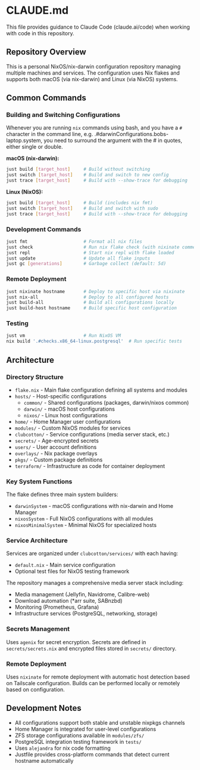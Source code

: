 # CLAUDE.md

This file provides guidance to Claude Code (claude.ai/code) when working with code in this repository.

## Repository Overview

This is a personal NixOS/nix-darwin configuration repository managing multiple machines and services. The configuration uses Nix flakes and supports both macOS (via nix-darwin) and Linux (via NixOS) systems.

## Common Commands

### Building and Switching Configurations

Whenever you are running `nix` commands using bash, and you have a `#` character in the command line, e.g.  .#darwinConfigurations.bobs-laptop.system, you need to surround the argument with the # in quotes, either single or double.

**macOS (nix-darwin):**
```bash
just build [target_host]     # Build without switching
just switch [target_host]    # Build and switch to new config
just trace [target_host]     # Build with --show-trace for debugging
```

**Linux (NixOS):**
```bash
just build [target_host]     # Build (includes nix fmt)
just switch [target_host]    # Build and switch with sudo
just trace [target_host]     # Build with --show-trace for debugging
```

### Development Commands

```bash
just fmt                     # Format all nix files
just check                   # Run nix flake check (with nixinate commented out)
just repl                    # Start nix repl with flake loaded
just update                  # Update all flake inputs
just gc [generations]        # Garbage collect (default: 5d)
```

### Remote Deployment

```bash
just nixinate hostname       # Deploy to specific host via nixinate
just nix-all                 # Deploy to all configured hosts
just build-all               # Build all configurations locally
just build-host hostname     # Build specific host configuration
```

### Testing

```bash
just vm                      # Run NixOS VM
nix build '.#checks.x86_64-linux.postgresql'  # Run specific tests
```

## Architecture

### Directory Structure

- `flake.nix` - Main flake configuration defining all systems and modules
- `hosts/` - Host-specific configurations
  - `common/` - Shared configurations (packages, darwin/nixos common)
  - `darwin/` - macOS host configurations
  - `nixos/` - Linux host configurations
- `home/` - Home Manager user configurations
- `modules/` - Custom NixOS modules for services
- `clubcotton/` - Service configurations (media server stack, etc.)
- `secrets/` - Age-encrypted secrets
- `users/` - User account definitions
- `overlays/` - Nix package overlays
- `pkgs/` - Custom package definitions
- `terraform/` - Infrastructure as code for container deployment

### Key System Functions

The flake defines three main system builders:
- `darwinSystem` - macOS configurations with nix-darwin and Home Manager
- `nixosSystem` - Full NixOS configurations with all modules
- `nixosMinimalSystem` - Minimal NixOS for specialized hosts

### Service Architecture

Services are organized under `clubcotton/services/` with each having:
- `default.nix` - Main service configuration
- Optional test files for NixOS testing framework

The repository manages a comprehensive media server stack including:
- Media management (Jellyfin, Navidrome, Calibre-web)
- Download automation (*arr suite, SABnzbd)
- Monitoring (Prometheus, Grafana)
- Infrastructure services (PostgreSQL, networking, storage)

### Secrets Management

Uses `agenix` for secret encryption. Secrets are defined in `secrets/secrets.nix` and encrypted files stored in `secrets/` directory.

### Remote Deployment

Uses `nixinate` for remote deployment with automatic host detection based on Tailscale configuration. Builds can be performed locally or remotely based on configuration.

## Development Notes

- All configurations support both stable and unstable nixpkgs channels
- Home Manager is integrated for user-level configurations  
- ZFS storage configurations available in `modules/zfs/`
- PostgreSQL integration testing framework in `tests/`
- Uses `alejandra` for nix code formatting
- Justfile provides cross-platform commands that detect current hostname automatically